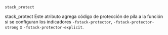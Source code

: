`stack_protect`[](https://gcc.gnu.org/onlinedocs/gcc/Common-Function-Attributes.html#index-stack_005fprotect-function-attribute)

stack_protect
Este atributo agrega código de protección de pila a la función si se configuran los indicadores ``-fstack-protector``, ``-fstack-protector-strong`` o ``-fstack-protector-explicit``.